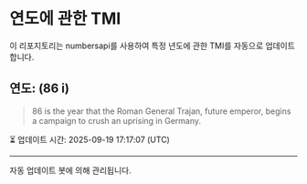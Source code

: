 
# 연도에 관한 TMI

이 리포지토리는 numbersapi를 사용하여 특정 년도에 관한 TMI를 자동으로 업데이트합니다.

## 연도: (86 i)
> 86 is the year that the Roman General Trajan, future emperor, begins a campaign to crush an uprising in Germany.

⏳ 업데이트 시간: 2025-09-19 17:17:07 (UTC)

---
자동 업데이트 봇에 의해 관리됩니다.
